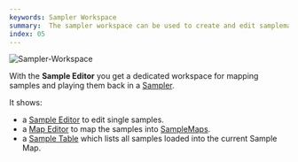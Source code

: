 ```yaml
---
keywords: Sampler Workspace
summary:  The sampler workspace can be used to create and edit samplemaps.
index: 05
---
```


![Sampler-Workspace](images/custom/sampler-workspace.png)

With the **Sample Editor** you get a dedicated workspace for mapping samples and playing them back in a [Sampler](/hise-modules/sound-generators/list/streamingsampler). 

It shows:
- a [Sample Editor](/introduction/hise-interface/sampler-workspace/sample-editor) to edit single samples.
- a [Map Editor](/introduction/hise-interface/sampler-workspace/sample-map-editor) to map the samples into [SampleMaps](/hise-modules/sound-generators/list/streamingsampler#sample-maps).  
- a [Sample Table](/working-with-hise/workspaces/sampler-workspace/sample-table) which lists all samples loaded into the current Sample Map.
